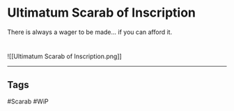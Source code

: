 # Ultimatum Scarab of Inscription
There is always a wager to be made... if you can afford it.

#
![[Ultimatum Scarab of Inscription.png]]

---
## Tags
#Scarab
#WiP 